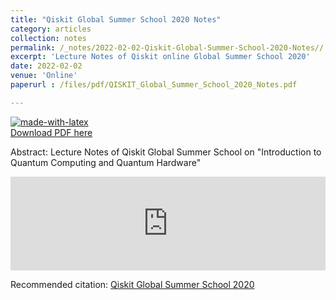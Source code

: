 ```yaml
---
title: "Qiskit Global Summer School 2020 Notes"
category: articles
collection: notes
permalink: /_notes/2022-02-02-Qiskit-Global-Summer-School-2020-Notes// 
excerpt: 'Lecture Notes of Qiskit online Global Summer School 2020'
date: 2022-02-02
venue: 'Online'
paperurl : /files/pdf/QISKIT_Global_Summer_School_2020_Notes.pdf

---
```

[![made-with-latex](https://img.shields.io/badge/Made%20with-LaTeX-1f425f.svg)](https://www.overleaf.com/read/csstddjzzzsp)  
<a href='https://www.dropbox.com/s/gy29lqqvqmngk2b/QISKIT_Global_Summer_School_2020_Notes.pdf?dl=0'>Download PDF here</a>


Abstract: Lecture Notes of Qiskit Global Summer School on "Introduction to Quantum Computing and Quantum Hardware"  

<embed src="https://sandeshkatakam.github.io/files/pdf/QISKIT_Global_Summer_School_2020_Notes.pdf" type="application/pdf" width="100%" />  


 Recommended citation: [Qiskit Global Summer School 2020](https://qiskit.org/learn/intro-qc-qh/)
